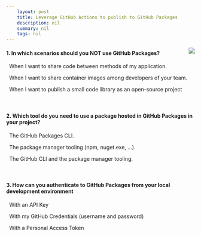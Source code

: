 ```yaml
---
    layout: post
    title: Leverage GitHub Actions to publish to GitHub Packages 
    description: nil
    summary: nil
    tags: nil
---
```



 <a target="_blank" href="https://docs.microsoft.com/en-us/learn/modules/github-actions-packages/6-knowledge-check-2/"><i class="fas fa-external-link-alt"></i> </a>
 <img align="right" src="https://docs.microsoft.com/en-us/learn/achievements/github/github-actions-packages.svg">
####  1. In which scenarios should you NOT use GitHub Packages?


<i class='fas fa-check-square' style='color: Dodgerblue;'></i> &nbsp;&nbsp;When I want to share code between methods of my application.

<i class='far fa-square'></i> &nbsp;&nbsp;When I want to share container images among developers of your team.

<i class='far fa-square'></i> &nbsp;&nbsp;When I want to publish a small code library as an open-source project
<br />
<br />
<br />

####  2. Which tool do you need to use a package hosted in GitHub Packages in your project?


<i class='far fa-square'></i> &nbsp;&nbsp;The GitHub Packages CLI.

<i class='fas fa-check-square' style='color: Dodgerblue;'></i> &nbsp;&nbsp;The package manager tooling (npm, nuget.exe, ...).

<i class='far fa-square'></i> &nbsp;&nbsp;The GitHub CLI and the package manager tooling.
<br />
<br />
<br />

####  3. How can you authenticate to GitHub Packages from your local development environment


<i class='far fa-square'></i> &nbsp;&nbsp;With an API Key

<i class='far fa-square'></i> &nbsp;&nbsp;With my GitHub Credentials (username and password)

<i class='fas fa-check-square' style='color: Dodgerblue;'></i> &nbsp;&nbsp;With a Personal Access Token
<br />
<br />
<br />
